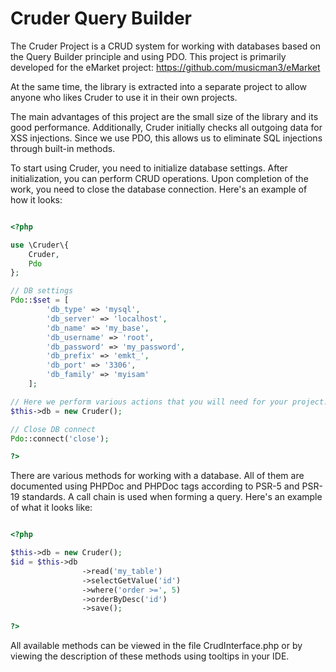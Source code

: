# Cruder Query Builder
The Cruder Project is a CRUD system for working with databases based on the Query Builder principle and using PDO. This project is primarily developed for the eMarket project: https://github.com/musicman3/eMarket

At the same time, the library is extracted into a separate project to allow anyone who likes Cruder to use it in their own projects.

The main advantages of this project are the small size of the library and its good performance. Additionally, Cruder initially checks all outgoing data for XSS injections. Since we use PDO, this allows us to eliminate SQL injections through built-in methods.

To start using Cruder, you need to initialize database settings. After initialization, you can perform CRUD operations. Upon completion of the work, you need to close the database connection. Here's an example of how it looks:

```php

<?php 

use \Cruder\{
    Cruder,
    Pdo
};

// DB settings
Pdo::$set = [
        'db_type' => 'mysql',
        'db_server' => 'localhost',
        'db_name' => 'my_base',
        'db_username' => 'root',
        'db_password' => 'my_password',
        'db_prefix' => 'emkt_',
        'db_port' => '3306',
        'db_family' => 'myisam'
    ];

// Here we perform various actions that you will need for your project.
$this->db = new Cruder();

// Close DB connect
Pdo::connect('close');

?>

```
There are various methods for working with a database. All of them are documented using PHPDoc and PHPDoc tags according to PSR-5 and PSR-19 standards. A call chain is used when forming a query. Here's an example of what it looks like:

```php

<?php 

$this->db = new Cruder();
$id = $this->db
                ->read('my_table')
                ->selectGetValue('id')
                ->where('order >=', 5)
                ->orderByDesc('id')
                ->save();

?>

```
All available methods can be viewed in the file CrudInterface.php or by viewing the description of these methods using tooltips in your IDE.
